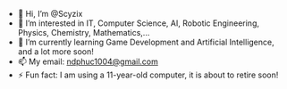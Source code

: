 - 👋 Hi, I’m @Scyzix
- 👀 I’m interested in IT, Computer Science, AI, Robotic Engineering, Physics, Chemistry, Mathematics,...
- 🌱 I’m currently learning Game Development and Artificial Intelligence, and a lot more soon!
- 📫 My email: ndphuc1004@gmail.com
- ⚡ Fun fact: I am using a 11-year-old computer, it is about to retire soon!
